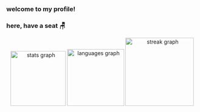 ### welcome to my profile! 
### here, have a  seat 🪑

<div align="center">
  <img src="https://github-readme-stats.vercel.app/api?username=akauzinha47&hide_title=false&hide_rank=false&show_icons=true&include_all_commits=false&count_private=false&disable_animations=false&theme=nightowl&locale=en&hide_border=false" height="145" alt="stats graph"/>
  <img src="https://github-readme-stats.vercel.app/api/top-langs?username=akauzinha47&locale=en&hide_title=false&layout=compact&card_width=320&langs_count=5&theme=nightowl&hide_border=false" height="150" alt="languages graph"  />
  <img src="https://streak-stats.demolab.com?user=akauzinha47&locale=en&mode=daily&theme=nightowl&hide_border=false&border_radius=5" height="180" alt="streak graph"  />
</div>



<!--

<img loading="lazy" height="180em" src="https://github-readme-stats.vercel.app/api/top-langs/?username=akauzinha47&layout=compact&hide_border=true&langs_count=7&theme=buefy/>

## loading... 🚧

**akauzinha47/akauzinha47** is a ✨ _special_ ✨ repository because its `README.md` (this file) appears on your GitHub profile.

Here are some ideas to get you started:

- 🔭 I’m currently working on ...
- 🌱 I’m currently learning ...
- 👯 I’m looking to collaborate on ...
- 🤔 I’m looking for help with ...
- 💬 Ask me about ...
- 📫 How to reach me: ...
- 😄 Pronouns: ...
- ⚡ Fun fact: ...
-->
